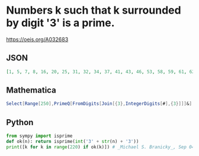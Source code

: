 # Numbers k such that k surrounded by digit '3' is a prime\.
https://oeis.org/A032683
## JSON
```JSON
[1, 5, 7, 8, 16, 20, 25, 31, 32, 34, 37, 41, 43, 46, 53, 58, 59, 61, 62, 64, 67, 73, 79, 80, 82, 83, 85, 86, 92, 94, 101, 103, 106, 112, 115, 118, 119, 122, 125, 133, 139, 151, 154, 157, 158, 164, 166, 172, 179, 187, 188, 196, 197, 200, 206, 208, 214, 217]
```
## Mathematica
```Mathematica
Select[Range[250],PrimeQ[FromDigits[Join[{3},IntegerDigits[#],{3}]]]&] (* _Harvey P. Dale_, Apr 18 2012 *)
```
## Python
```Python
from sympy import isprime
def ok(n): return isprime(int('3' + str(n) + '3'))
print([k for k in range(220) if ok(k)]) # _Michael S. Branicky_, Sep 04 2022
```
